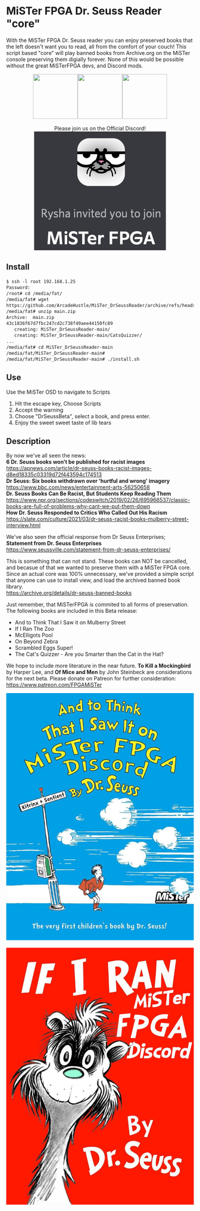 # MiSTer FPGA Dr. Seuss Reader "core"
With the MiSTer FPGA Dr. Seuss reader you can enjoy preserved books that the left doesn't want you to read, all from the comfort of your couch! This script based "core" will play banned books from Archive.org on the MiSTer console preserving them digially forever. None of this would be possible without the great MiSTerFPGA devs, and Discord mods. <br>
<p align="center">
<img height=120 width=120 src="https://misterfpga.org/download/file.php?avatar=48_1610293528.jpg"><img height=120 width=120 src="https://pbs.twimg.com/profile_images/970066779526512640/kw45oBWL_400x400.jpg"><img height=120 width=120 src="https://pbs.twimg.com/profile_images/1180092674872922112/w3l2zzbf_400x400.jpg">
</p>

<p align="center">
Please join us on the Official Discord!<br>
<a href=https://discord.gg/4xKVg4XVYn><img src="https://github.com/ArcadeHustle/MiSTer_DrSeussReader/blob/main/Invited.jpg"> </a> <br>
</p>

## Install
```
$ ssh -l root 192.168.1.25
Password: 
/root# cd /media/fat/
/media/fat# wget https://github.com/ArcadeHustle/MiSTer_DrSeussReader/archive/refs/heads/main.zip
/media/fat# unzip main.zip 
Archive:  main.zip
43c1836f67d7fbc247cd2c738f49aee44150fc89
   creating: MiSTer_DrSeussReader-main/
   creating: MiSTer_DrSeussReader-main/CatsQuizzer/
...
/media/fat# cd MiSTer_DrSeussReader-main
/media/fat/MiSTer_DrSeussReader-main#
/media/fat/MiSTer_DrSeussReader-main# ./install.sh
```

## Use
Use the MiSTer OSD to navigate to Scripts
1. Hit the escape key, Choose Scripts
2. Accept the warning
3. Choose "DrSeussBeta", select a book, and press enter.
4. Enjoy the sweet sweet taste of lib tears 

## Description 
By now we've all seen the news:<br>
**6 Dr. Seuss books won’t be published for racist images**<br>
https://apnews.com/article/dr-seuss-books-racist-images-d8ed18335c03319d72f443594c174513<br>
**Dr Seuss: Six books withdrawn over 'hurtful and wrong' imagery**<br>
https://www.bbc.com/news/entertainment-arts-56250658<br>
**Dr. Seuss Books Can Be Racist, But Students Keep Reading Them**<br>
https://www.npr.org/sections/codeswitch/2019/02/26/695966537/classic-books-are-full-of-problems-why-cant-we-put-them-down<br>
**How Dr. Seuss Responded to Critics Who Called Out His Racism**<br>
https://slate.com/culture/2021/03/dr-seuss-racist-books-mulberry-street-interview.html<br>

We've also seen the official response from Dr Seuss Enterprises;<br>
**Statement from Dr. Seuss Enterprises**<br>
https://www.seussville.com/statement-from-dr-seuss-enterprises/<br>

This is something that can not stand. These books can NOT be cancelled, and becasue of that we wanted to preserve them with a MiSTer FPGA core. Since an actual core was 100% unnecessary, we've provided a simple script that anyone can use to install view, and load the archived banned book library.<br> 
https://archive.org/details/dr-seuss-banned-books<br>

Just remember, that MiSTerFPGA is commited to all forms of preservation. The following books are included in this Beta release:
* And to Think That I Saw it on Mulberry Street
* If I Ran The Zoo
* McElligots Pool
* On Beyond Zebra
* Scrambled Eggs Super!
* The Cat's Quizzer - Are you Smarter than the Cat in the Hat?

We hope to include more literature in the near future. **To Kill a Mockingbird** by Harper Lee, and **Of Mice and Men** by John Steinbeck are considerations for the next beta. Please donate on Patreon for further consideration: https://www.patreon.com/FPGAMiSTer

<p align="center">
<img src="https://github.com/ArcadeHustle/MiSTer_DrSeussReader/blob/main/ToThink.jpg"><br><br>
<img src="https://github.com/ArcadeHustle/MiSTer_DrSeussReader/blob/main/RanTheZoo.jpg"><br>
</p>
